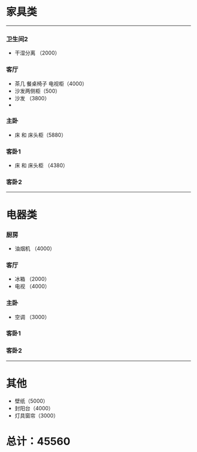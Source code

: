 # 家具类
---

### 卫生间2

* 干湿分离 （2000）

### 客厅

* 茶几 餐桌椅子 电视柜（4000）
* 沙发两侧柜（500）
* 沙发 （3800）
*  
### 主卧

* 床 和 床头柜（5880）

### 客卧1

* 床 和 床头柜 （4380）

### 客卧2

---
# 电器类

### 厨房

* 油烟机 （4000）

### 客厅

* 冰箱 （2000）
* 电视 （4000）

### 主卧

* 空调 （3000）

### 客卧1

### 客卧2

---
# 其他


* 壁纸（5000）
* 封阳台（4000）
* 灯具窗帘（3000）

# 总计：45560
